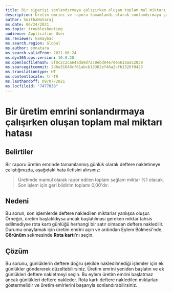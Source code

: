 ```yaml
---
title: Bir siparişi sonlandırmaya çalışırken oluşan toplam mal miktarı hatası
description: Üretim emrini ve raporu tamamlandı olarak sonlandırmaya çalışırken toplam mal miktarı hatası alabilirsiniz. Bu sayfada, sorunun nedeni ve nasıl düzeltileceği açıklanmaktadır.
author: SmithaNataraj
ms.date: 06/24/2021
ms.topic: troubleshooting
audience: Application User
ms.reviewer: kamaybac
ms.search.region: Global
ms.author: smnatara
ms.search.validFrom: 2021-06-24
ms.dyn365.ops.version: 10.0.20
ms.openlocfilehash: 5f0c2c2ca64ada9d72c0ebd04e7de561aaa52039
ms.sourcegitcommit: 2d6e31648cf61abcb13362ef46a2cfb1326f0423
ms.translationtype: HT
ms.contentlocale: tr-TR
ms.lasthandoff: 09/07/2021
ms.locfileid: "7477838"
---
```

# <a name="total-good-quantity-error-when-trying-to-end-a-production-order"></a>Bir üretim emrini sonlandırmaya çalışırken oluşan toplam mal miktarı hatası

## <a name="symptoms"></a>Belirtiler

Bir raporu üretim emrinde tamamlanmış günlük olarak deftere nakletmeye çalıştığınızda, aşağıdaki hata iletisini alırsınız:

> Üretimde mamul olarak rapor edilen toplam sağlam miktar %1 olacak. Son işlem için geri bildirim toplamı 0,00'dır.

## <a name="cause"></a>Nedeni

Bu sorun, son işlemlerde deftere nakledilen miktarlar yanlışsa oluşur. Örneğin, üretim başlatıldıysa ancak başlatılması gereken miktar tahsis edilmediyse rota kartı günlüğü herhangi bir satır olmadan deftere nakledilir. Durumu onaylamak için üretim emrini açın ve ardından Eylem Bölmesi'nde, **Görünüm** sekmesinde **Rota kartı**'nı seçin.

## <a name="resolution"></a>Çözüm

Bu sorunu, günlüklerin deftere doğru şekilde nakledilmediği işlemler için ek günlükler göndererek düzeltebilirsiniz. Üretim emrini yeniden başlatın ve ek günlükleri deftere nakletmeyi seçin. Bu eylem üretim emrini başlatmaz ancak günlükleri deftere nakleder. Rota kartı deftere nakledilen miktarları göstermelidir ve üretim emirlerini başarıyla sonlandırabilirsiniz.
